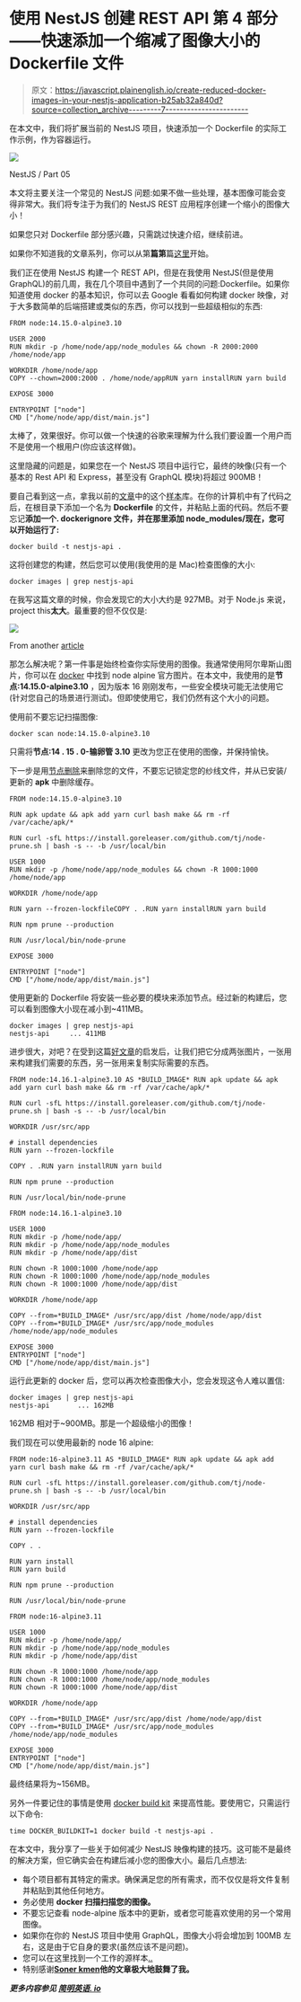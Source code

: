 # 使用 NestJS 创建 REST API 第 4 部分——快速添加一个缩减了图像大小的 Dockerfile 文件

> 原文：<https://javascript.plainenglish.io/create-reduced-docker-images-in-your-nestjs-application-b25ab32a840d?source=collection_archive---------7----------------------->

在本文中，我们将扩展当前的 NestJS 项目，快速添加一个 Dockerfile 的实际工作示例，作为容器运行。

![](img/5de610aac12ea33dd58751c9858c7326.png)

NestJS / Part 05

本文将主要关注一个常见的 NestJS 问题:如果不做一些处理，基本图像可能会变得非常大。我们将专注于为我们的 NestJS REST 应用程序创建一个缩小的图像大小！

如果您只对 Dockerfile 部分感兴趣，只需跳过快速介绍，继续前进。

如果你不知道我的文章系列，你可以从第**篇第**篇[这里](https://makinhs.medium.com/creating-a-rest-api-series-with-nestjs-part-01-scaffolding-and-basic-cli-usage-30ace19c5bb8)开始。

我们正在使用 NestJS 构建一个 REST API，但是在我使用 NestJS(但是使用 GraphQL)的前几周，我在几个项目中遇到了一个共同的问题:Dockerfile。如果你知道使用 docker 的基本知识，你可以去 Google 看看如何构建 docker 映像，对于大多数简单的后端搭建或类似的东西，你可以找到一些超级相似的东西:

```
FROM node:14.15.0-alpine3.10

USER 2000
RUN mkdir -p /home/node/app/node_modules && chown -R 2000:2000 /home/node/app

WORKDIR /home/node/app
COPY --chown=2000:2000 . /home/node/appRUN yarn installRUN yarn build

EXPOSE 3000

ENTRYPOINT ["node"]
CMD ["/home/node/app/dist/main.js"]
```

太棒了，效果很好。你可以做一个快速的谷歌来理解为什么我们要设置一个用户而不是使用一个根用户(你应该这样做)。

这里隐藏的问题是，如果您在一个 NestJS 项目中运行它，最终的映像(只有一个基本的 Rest API 和 Express，甚至没有 GraphQL 模块)将超过 900MB！

要自己看到这一点，拿我以前的[文章](https://makinhs.medium.com/creating-a-rest-api-with-nestjs-part-03-services-postgresql-and-typeorm-81ccc2640006)中的这个[样本](https://github.com/makinhs/nestjs-api-tutorial/tree/003)库。在你的计算机中有了代码之后，在根目录下添加一个名为 **Dockerfile** 的文件，并粘贴上面的代码。然后不要忘记**添加一个. dockerignore 文件，并在那里添加 node_modules/现在，您可以开始运行了:**

```
docker build -t nestjs-api .
```

这将创建您的构建，然后您可以使用(我使用的是 Mac)检查图像的大小:

```
docker images | grep nestjs-api
```

在我写这篇文章的时候，你会发现它的大小大约是 927MB。对于 Node.js 来说，project this**太大**。最重要的但不仅仅是:

![](img/83d8e0467487ecd584a2c83da5340363.png)

From another [article](https://medium.com/front-end-weekly/journey-to-the-center-of-node-modules-372bff7193b6)

那怎么解决呢？第一件事是始终检查你实际使用的图像。我通常使用阿尔卑斯山图片，你可以在 [docker](https://hub.docker.com/_/node) 中找到 node alpine 官方图片。在本文中，我使用的是**节点:14.15.0-alpine3.10** ，因为版本 16 刚刚发布，一些安全模块可能无法使用它(针对您自己的场景进行测试)。但即使使用它，我们仍然有这个大小的问题。

使用前不要忘记扫描图像:

```
docker scan node:14.15.0-alpine3.10
```

只需将**节点:14 . 15 . 0-输卵管 3.10** 更改为您正在使用的图像，并保持愉快。

下一步是用[节点删除](https://github.com/tj/node-prune)来删除您的文件，不要忘记锁定您的纱线文件，并从已安装/更新的 **apk** 中删除缓存。

```
FROM node:14.15.0-alpine3.10

RUN apk update && apk add yarn curl bash make && rm -rf /var/cache/apk/*

RUN curl -sfL https://install.goreleaser.com/github.com/tj/node-prune.sh | bash -s -- -b /usr/local/bin

USER 1000
RUN mkdir -p /home/node/app/node_modules && chown -R 1000:1000 /home/node/app

WORKDIR /home/node/app

RUN yarn --frozen-lockfileCOPY . .RUN yarn installRUN yarn build

RUN npm prune --production

RUN /usr/local/bin/node-prune

EXPOSE 3000

ENTRYPOINT ["node"]
CMD ["/home/node/app/dist/main.js"]
```

使用更新的 Dockerfile 将安装一些必要的模块来添加节点。经过新的构建后，您可以看到图像大小现在减小到~411MB。

```
docker images | grep nestjs-api
nestjs-api     ... 411MB
```

进步很大，对吧？在受到这篇[好文章](https://medium.com/trendyol-tech/how-we-reduce-node-docker-image-size-in-3-steps-ff2762b51d5a)的启发后，让我们把它分成两张图片，一张用来构建我们需要的东西，另一张用来复制实际需要的东西。

```
FROM node:14.16.1-alpine3.10 AS *BUILD_IMAGE* RUN apk update && apk add yarn curl bash make && rm -rf /var/cache/apk/*

RUN curl -sfL https://install.goreleaser.com/github.com/tj/node-prune.sh | bash -s -- -b /usr/local/bin

WORKDIR /usr/src/app

# install dependencies
RUN yarn --frozen-lockfile

COPY . .RUN yarn installRUN yarn build

RUN npm prune --production

RUN /usr/local/bin/node-prune

FROM node:14.16.1-alpine3.10

USER 1000
RUN mkdir -p /home/node/app/
RUN mkdir -p /home/node/app/node_modules
RUN mkdir -p /home/node/app/dist

RUN chown -R 1000:1000 /home/node/app
RUN chown -R 1000:1000 /home/node/app/node_modules
RUN chown -R 1000:1000 /home/node/app/dist

WORKDIR /home/node/app

COPY --from=*BUILD_IMAGE* /usr/src/app/dist /home/node/app/dist
COPY --from=*BUILD_IMAGE* /usr/src/app/node_modules /home/node/app/node_modules

EXPOSE 3000
ENTRYPOINT ["node"]
CMD ["/home/node/app/dist/main.js"]
```

运行此更新的 docker 后，您可以再次检查图像大小，您会发现这令人难以置信:

```
docker images | grep nestjs-api
nestjs-api       ... 162MB
```

162MB 相对于~900MB。那是一个超级缩小的图像！

我们现在可以使用最新的 node 16 alpine:

```
FROM node:16-alpine3.11 AS *BUILD_IMAGE* RUN apk update && apk add yarn curl bash make && rm -rf /var/cache/apk/*

RUN curl -sfL https://install.goreleaser.com/github.com/tj/node-prune.sh | bash -s -- -b /usr/local/bin

WORKDIR /usr/src/app

# install dependencies
RUN yarn --frozen-lockfile

COPY . .

RUN yarn install
RUN yarn build

RUN npm prune --production

RUN /usr/local/bin/node-prune

FROM node:16-alpine3.11

USER 1000
RUN mkdir -p /home/node/app/
RUN mkdir -p /home/node/app/node_modules
RUN mkdir -p /home/node/app/dist

RUN chown -R 1000:1000 /home/node/app
RUN chown -R 1000:1000 /home/node/app/node_modules
RUN chown -R 1000:1000 /home/node/app/dist

WORKDIR /home/node/app

COPY --from=*BUILD_IMAGE* /usr/src/app/dist /home/node/app/dist
COPY --from=*BUILD_IMAGE* /usr/src/app/node_modules /home/node/app/node_modules

EXPOSE 3000
ENTRYPOINT ["node"]
CMD ["/home/node/app/dist/main.js"]
```

最终结果将为~156MB。

另外一件要记住的事情是使用 [docker build kit](https://brianchristner.io/what-is-docker-buildkit/) 来提高性能。要使用它，只需运行以下命令:

```
time DOCKER_BUILDKIT=1 docker build -t nestjs-api .
```

在本文中，我分享了一些关于如何减少 NestJS 映像构建的技巧。这可能不是最终的解决方案，但它确实会在构建后减小您的图像大小。最后几点想法:

*   每个项目都有其特定的需求。确保满足您的所有需求，而不仅仅是将文件复制并粘贴到其他任何地方。
*   务必使用 **docker 扫描扫描您的图像。**
*   不要忘记查看 node-alpine 版本中的更新，或者您可能喜欢使用的另一个常用图像。
*   如果你在你的 NestJS 项目中使用 GraphQL，图像大小将会增加到 100MB 左右，这是由于它自身的要求(虽然应该不是问题)。
*   您可以在这里找到一个工作的源样本[..](https://github.com/makinhs/nestjs-api-tutorial/tree/003-docker)
*   特别感谢[**Soner kmen**](https://medium.com/@scokmen)**他的文章极大地鼓舞了我。**

***更多内容参见* [*简明英语. io*](http://plainenglish.io/)**
